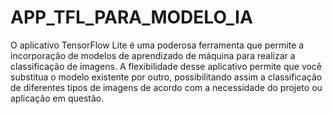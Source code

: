 # APP_TFL_PARA_MODELO_IA
O aplicativo TensorFlow Lite é uma poderosa ferramenta que permite a incorporação de modelos de aprendizado de máquina para realizar a classificação de imagens. A flexibilidade desse aplicativo permite que você substitua o modelo existente por outro, possibilitando assim a classificação de diferentes tipos de imagens de acordo com a necessidade do projeto ou aplicação em questão. 

